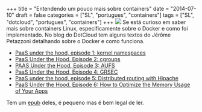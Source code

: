 +++
title = "Entendendo um pouco mais sobre containers"
date = "2014-07-10"
draft = false
categories = ["SL", "portugues", "containers"]
tags = ["SL", "dotcloud", "portugues", "containers"]
+++
![]( /images/docker_logo.png)
Se está curioso em saber mais sobre containers Linux, especificamente 
sobre o Docker e como foi implementado. No blog do DotCloud tem alguns 
textos do Jérôme Petazzoni detalhando sobre o Docker e como funciona. 

- [PaaS under the hood, episode 1: kernel namespaces](http://blog.dotcloud.com/under-the-hood-linux-kernels-on-dotcloud-part)
- [PaaS Under the Hood, Episode 2: cgroups](http://blog.dotcloud.com/kernel-secrets-from-the-paas-garage-part-24-c)
- [PAAS Under the Hood, Episode 3: AUFS](http://blog.dotcloud.com/kernel-secrets-from-the-paas-garage-part-34-a)
- [PaaS Under the Hood, Episode 4: GRSEC](http://blog.dotcloud.com/kernel-secrets-from-the-paas-garage-part-44-g)
- [PaaS under the hood, episode 5: Distributed routing with Hipache](http://blog.dotcloud.com/under-the-hood-dotcloud-http-routing-layer)
- [PaaS Under the Hood, Episode 6: How to Optimize the Memory Usage of Your Apps](http://blog.dotcloud.com/how-to-optimize-the-memory-usage-of-your-apps)

Tem um [epub](http://blog.dotcloud.com/category/under-the-hood) deles, é 
pequeno mas é bem legal de ler.
